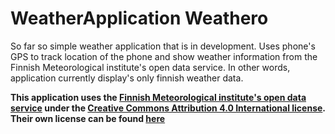 # WeatherApplication Weathero
So far so simple weather application that is in development. Uses phone's GPS to track location of the phone and show weather information from the Finnish Meteorological institute's open data service. In other words, application currently display's only finnish weather data.

**This application uses the [Finnish Meteorological institute's open data service](https://en.ilmatieteenlaitos.fi/open-data) under the 
[Creative Commons Attribution 4.0 International license](https://creativecommons.org/licenses/by/4.0/). Their own license can be found [here](http://en.ilmatieteenlaitos.fi/open-data-licence)**
